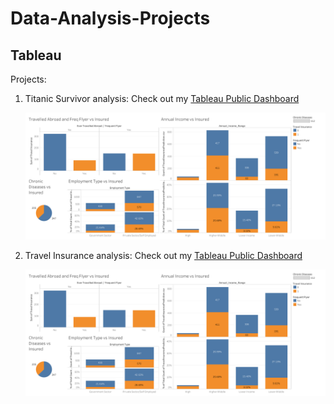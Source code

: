 # Data-Analysis-Projects

## Tableau
Projects:
1. Titanic Survivor analysis: Check out my [Tableau Public Dashboard](https://public.tableau.com/app/profile/anvi.kohli/viz/Titanic-Survival-Dashbord/Dashboard1?publish=yes)
   
   ![image](Images/Insurance-Predictor.png)
   
2. Travel Insurance analysis: Check out my [Tableau Public Dashboard](https://public.tableau.com/app/profile/anvi.kohli/viz/Travel-Insurance-Analysis/Dashboard1?publish=yes)

   ![image](Images/Insurance-Predictor.png)
